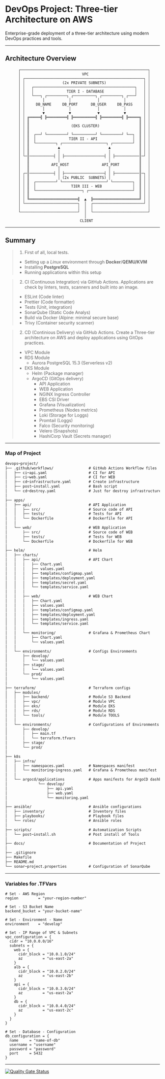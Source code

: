 # DevOps Project: Three-tier Architecture on AWS

Enterprise-grade deployment of a three-tier architecture using modern DevOps practices and tools.

---

## Architecture Overview

```
      ┌──────────────────────────────────────────────────────────┐
      │                            VPC                           │
      │ ┌──────────────────────────────────────────────────────┐ │
      │ │                 (2x PRIVATE SUBNETS)                 │ │
      │ │   ┌──────────────────────────────────────────────┐   │ │
      │ │   │               TIER I - DATABASE              │   │ │
      │ │   └───┐ ┌─────────┐ ┌──────────┐ ┌─────────┐ ┌───┘   │ │
      │ │        │           │            │           │        │ │
      │ │     DB_NAME     DB_PORT      DB_USER     DB_PASS     │ │
      │ │        │           │            │           │        │ │
      │ │        ▼           ▼            ▼           ▼        │ │
      │ │ ╔═════╣ ╠═════════╣ ╠══════════╣ ╠═════════╣ ╠═════╗ │ │
      │ │ ║                                                  ║ │ │
      │ │ ║                   (EKS CLUSTER)                  ║ │ │
      │ │ ║                                                  ║ │ │
      │ │ ║  ┌──┘ └─────────┘ └──────────┘ └─────────┘ └──┐  ║ │ │
      │ │ ║  │               TIER II - API                │  ║ │ │
      │ │ ║  └─────────┐ ┌────────────────────┐ ┌─────────┘  ║ │ │
      │ │ ║             ▲                      ▲             ║ │ │
      │ │ ║             │                      │             ║ │ │
      │ └─║───────────┤ │ ├──────────────────┤ │ ├───────────║─┘ │
      │   ║             │                      │             ║   │
      │   ║          API_HOST               API_PORT         ║   │
      │   ║             │                      │             ║   │
      │ ┌─║───────────┤ │ ├──────────────────┤ │ ├───────────║─┐ │
      │ │ ║             │ (2x PUBLIC  SUBNETS) │             ║ │ │
      │ │ ║  ┌─────────┘ └────────────────────┘ └─────────┐  ║ │ │
      │ │ ║  │                TIER III - WEB              │  ║ │ │
      │ │ ║  └─────────────────────┐ ┌────────────────────┘  ║ │ │
      │ │ ║                                                  ║ │ │
      │ │ ╚══════════════════════╣  ▲  ╠═════════════════════╝ │ │
      │ └────────────────────────┐  │  ┌───────────────────────┘ │
      │                          │  │  │                         │
      └──────────────────────────┘  │  └─────────────────────────┘
                                    │
                                  CLIENT
```

---

## Summary

> 1. First of all, local tests.
>
> - Setting up a _Linux_ environment through **Docker**/**QEMU/KVM**
> - Installing **PostgreSQL**
> - Running applications within this setup

> 2. CI (Continuous Integration) via GitHub Actions. Applications are check by linters, tests, scanners and built into an image.
> - ESLint           (Code linter)
> - Prettier         (Code formatter)
> - Tests            (Unit, integration)
> - SonarQube        (Static Code Analys)
> - Build via Docker (Alpine: minimal secure base)
> - Trivy            (Container security scanner)

> 2. CD (Continious Delivery) via GitHub Actions. Create a Three-tier architecture on AWS and deploy applications using GitOps practices.
> - VPC Module
> - RDS Module
>   - Aurora PostgreSQL 15.3 (Serverless v2)
> - EKS Module
>   - Helm         (Package manager)
>   - ArgoCD       (GitOps delivery)
>     - API Application
>     - WEB Application
>     - NGINX Ingress Controller
>     - EBS CSI Driver
>     - Grafana    (Visualization)
>     - Prometheus (Nodes metrics)
>     - Loki       (Storage for Loggs)
>     - Promtail   (Loggs)
>     - Falco      (Security monitoring)
>     - Velero     (Snapshots)
>     - HashiCorp Vault (Secrets manager)

---

### Map of Project

```markdown
devops─project/
├── .github/workflows/                # GitHub Actions Workflow files
│   ├── ci─api.yaml                   # CI for API
│   ├── ci─web.yaml                   # CI for WEB
│   ├── cd─infrastructure.yaml        # Create infrastructure
│   ├── post─install.yaml             # Bash script
│   └── cd─destroy.yaml               # Just for destroy infrastructure
│
├── apps/
│   ├── api/                          # API Application
│   │   ├── src/                      # Source code of API
│   │   ├── tests/                    # Tests for API
│   │   └── Dockerfile                # Dockerfile for API
│   │
│   └── web/                          # WEB Application
│       ├── src/                      # Source code of WEB
│       ├── tests/                    # Tests for WEB
│       └── Dockerfile                # Dockerfile for WEB
│
├── helm/                             # Helm
│   ├── charts/
│   │   ├── api/                      # API Chart
│   │   │   ├── Chart.yaml
│   │   │   ├── values.yaml
│   │   │   ├── templates/configmap.yaml
│   │   │   ├── templates/deployment.yaml
│   │   │   ├── templates/secret.yaml
│   │   │   └── templates/service.yaml
│   │   │
│   │   ├── web/                      # WEB Chart
│   │   │   ├── Chart.yaml
│   │   │   ├── values.yaml
│   │   │   ├── templates/configmap.yaml
│   │   │   ├── templates/deployment.yaml
│   │   │   ├── templates/ingress.yaml
│   │   │   └── templates/service.yaml
│   │   │
│   │   └── monitoring/               # Grafana & Prometheus Chart
│   │       ├── Chart.yaml
│   │       └── values.yaml
│   │
│   └── environments/                 # Configs Environments
│       ├── develop/
│       │   └── values.yaml
│       ├── stage/
│       │   └── values.yaml
│       └── prod/
│           └── values.yaml
│
├── terraform/                        # Terraform configs
│   ├── modules/
│   │   ├── backend/                  # Module S3 Backend
│   │   ├── vpc/                      # Module VPC
│   │   ├── eks/                      # Module EKS
│   │   ├── rds/                      # Module RDS
│   │   └── tools/                    # Module TOOLS
│   │
│   └── environments/                 # Configurations of Environments
│       ├── develop/
│       │   ├── main.tf
│       │   └── terraform.tfvars
│       ├── stage/
│       └── prod/
│
├── k8s
│   ├── infra/
│   │   ├── namespaces.yaml           # Namespaces manifest
│   │   └── monitoring─ingress.yaml   # Grafana & Prometheus manifest
│   │
│   └── argocd/applications           # Apps manifests for ArgoCD dashboard
│              └── develop/
│                  ├── api.yaml
│                  ├── web.yaml
│                  └── monitoring.yaml
│
├── ansible/                          # Ansible configurations
│   ├── inventory/                    # Inventory files
│   ├── playbooks/                    # Playbook files
│   └── roles/                        # Ansible roles
│
├── scripts/                          # Automatization Scripts
│   └── post─install.sh               # Post install of Tools
│
├── docs/                             # Documentation of Project
│
├── .gitignore
├── Makefile
├── README.md
└── sonar─project.properties          # Configuration of SonarQube
```

---

### Variables for .TFVars

```shell
# Set - AWS Region
region         = "your-region-number"

# Set - S3 Bucket Name
backend_bucket = "your-bucket-name"

# Set - Environment - Name
environment    = "develop"

# Set - IP Range of VPC & Subnets
vpc_configuration = {
  cidr = "10.0.0.0/16"
  subnets = {
    web = {
      cidr_block = "10.0.1.0/24"
      az         = "us-east-2a"
    }
    alb = {
      cidr_block = "10.0.2.0/24"
      az         = "us-east-2b"
    }
    api = {
      cidr_block = "10.0.3.0/24"
      az         = "us-east-2a"
    }
    db = {
      cidr_block = "10.0.4.0/24"
      az         = "us-east-2c"
    }
  }
}

# Set - Database - Configuration
db_configuration = {
  name     = "name-of-db"
  username = "username"
  password = "password"
  port     = 5432
}
```

---

[![Quality Gate Status](https://sonarcloud.io/api/project_badges/measure?project═thejondaw_devops─project&metric═alert_status)](https://sonarcloud.io/summary/new_code?id═thejondaw_devops─project)
